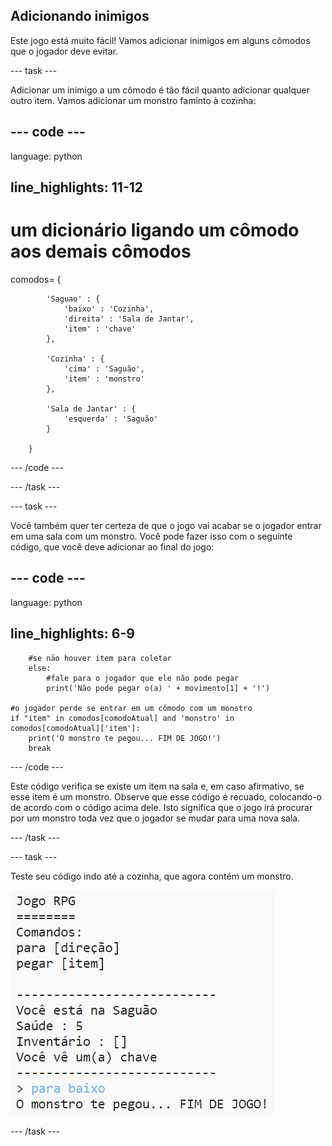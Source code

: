 ## Adicionando inimigos

Este jogo está muito fácil! Vamos adicionar inimigos em alguns cômodos que o jogador deve evitar.

\--- task \---

Adicionar um inimigo a um cômodo é tão fácil quanto adicionar qualquer outro item. Vamos adicionar um monstro faminto à cozinha:

## \--- code \---

language: python

## line_highlights: 11-12

# um dicionário ligando um cômodo aos demais cômodos

comodos= {

            'Saguao' : {
                'baixo' : 'Cozinha',
                'direita' : 'Sala de Jantar',
                'item' : 'chave'
            },
    
            'Cozinha' : {
                'cima' : 'Saguão',
                'item' : 'monstro'
            },
    
            'Sala de Jantar' : {
                'esquerda' : 'Saguão'
            }
    
        }
    

\--- /code \---

\--- /task \---

\--- task \---

Você também quer ter certeza de que o jogo vai acabar se o jogador entrar em uma sala com um monstro. Você pode fazer isso com o seguinte código, que você deve adicionar ao final do jogo:

## \--- code \---

language: python

## line_highlights: 6-9

        #se nāo houver item para coletar
        else:
            #fale para o jogador que ele não pode pegar
            print('Não pode pegar o(a) ' + movimento[1] + '!')
    
    #o jogador perde se entrar em um cômodo com um monstro
    if "item" in comodos[comodoAtual] and 'monstro' in comodos[comodoAtual]['item']:
        print('O monstro te pegou... FIM DE JOGO!')
        break
    

\--- /code \---

Este código verifica se existe um item na sala e, em caso afirmativo, se esse item é um monstro. Observe que esse código é recuado, colocando-o de acordo com o código acima dele. Isto significa que o jogo irá procurar por um monstro toda vez que o jogador se mudar para uma nova sala.

\--- /task \---

\--- task \---

Teste seu código indo até a cozinha, que agora contém um monstro.

![screenshot](images/rpg-monster-test.png)

\--- /task \---